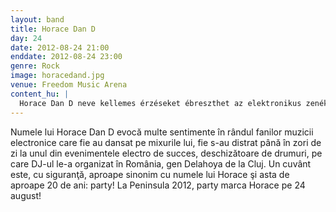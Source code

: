 ```yaml
---
layout: band
title: Horace Dan D
day: 24
date: 2012-08-24 21:00
enddate: 2012-08-24 23:00
genre: Rock
image: horacedand.jpg
venue: Freedom Music Arena
content_hu: |
  Horace Dan D neve kellemes érzéseket ébreszthet az elektronikus zenék kedvelőiben: vagy táncoltak már mixeire, vagy hajnalig partiztak valamelyik általa szervezett eseményen, amelyek közül a kolozsvári Delahoya emelkedik ki. Egy szó mindenképpen Horace nevének szinonimájává vált az utóbbi húsz évben, és ez a parti. Amelyre augusztus 24-én hív a Félszigeten.
---
```


Numele lui Horace Dan D evocă multe sentimente în rândul fanilor muzicii electronice care fie au dansat pe mixurile lui, fie s-au distrat până în zori de zi la unul din evenimentele electro de succes, deschizătoare de drumuri, pe care DJ-ul le-a organizat în România, gen Delahoya de la Cluj. Un cuvânt este, cu siguranţă, aproape sinonim cu  numele lui Horace şi asta de aproape 20 de ani: party! La Peninsula 2012, party marca Horace pe 24 august!  